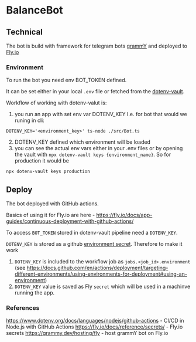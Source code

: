 # BalanceBot

## Technical
The bot is build with framework for telegram bots [grammY](https://grammy.dev) and deployed to [Fly.io](https://fly.io/)

### Environment
To run the bot you need env BOT_TOKEN defined.

It can be set either in your local `.env` file or fetched from the [dotenv-vault](https://www.dotenv.org/docs/quickstart).

Workflow of working with dotenv-valut is:
1. you run an app with set env var DOTENV_KEY
I.e. for bot that would we runing in cli:
```
DOTENV_KEY='<environment_key>' ts-node ./src/Bot.ts
```
2. DOTENV_KEY defined which environment will be loaded
3. you can see the actual env vars either in your .env files or by opening the vault with `npx dotenv-vault keys {environment_name}`. So for production it would be
```
npx dotenv-vault keys production
```

## Deploy
The bot deployed with GitHub actions.

Basics of using it for Fly.io are here - https://fly.io/docs/app-guides/continuous-deployment-with-github-actions/

To access `BOT_TOKEN` stored in dotenv-vault pipeline need a `DOTENV_KEY`.
 
`DOTENV_KEY` is stored as a github [environment secret](https://docs.github.com/en/actions/deployment/targeting-different-environments/using-environments-for-deployment). Therefore to make it work
1. `DOTENV_KEY` is included to the workflow job as `jobs.<job_id>.environment` (see https://docs.github.com/en/actions/deployment/targeting-different-environments/using-environments-for-deployment#using-an-environment)
2. `DOTENV_KEY` value is saved as Fly `secret` which will be used in a machinve running the app.

### References
https://www.dotenv.org/docs/languages/nodejs/github-actions - CI/CD in Node.js with GitHub Actions
https://fly.io/docs/reference/secrets/ - Fly.io secrets
https://grammy.dev/hosting/fly - host grammY bot on Fly.io
